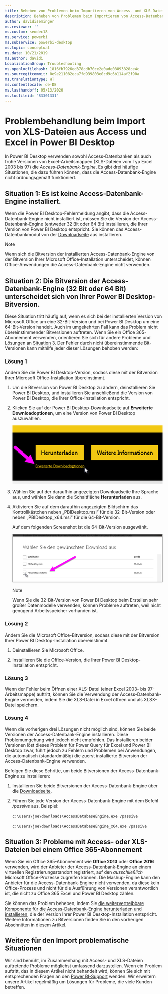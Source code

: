 ```yaml
---
title: Beheben von Problemen beim Importieren von Access- und XLS-Dateien in Power BI Desktop
description: Beheben von Problemen beim Importieren von Access-Datenbanken und XLS-Tabellen in Power BI Desktop und Power Query
author: davidiseminger
ms.reviewer: ''
ms.custom: seodec18
ms.service: powerbi
ms.subservice: powerbi-desktop
ms.topic: conceptual
ms.date: 10/21/2019
ms.author: davidi
LocalizationGroup: Troubleshooting
ms.openlocfilehash: 1816fb7926ed378cdb70ce2e0ade08893828ce4c
ms.sourcegitcommit: 0e9e211082eca7fd939803e0cd9c6b114af2f90a
ms.translationtype: HT
ms.contentlocale: de-DE
ms.lasthandoff: 05/13/2020
ms.locfileid: "83301331"
---
```

# <a name="troubleshoot-importing-access-and-excel-xls-files-in-power-bi-desktop"></a>Problembehandlung beim Import von XLS-Dateien aus Access und Excel in Power BI Desktop

In Power BI Desktop verwenden sowohl Access-Datenbanken als auch frühe Versionen von Excel-Arbeitsmappen (XLS-Dateien vom Typ Excel 2003 bis 97) die *Access-Datenbank-Engine*. Es gibt drei häufige Situationen, die dazu führen können, dass die Access-Datenbank-Engine nicht ordnungsgemäß funktioniert.

## <a name="situation-1-no-access-database-engine-is-installed"></a>Situation 1: Es ist keine Access-Datenbank-Engine installiert.

Wenn die Power BI Desktop-Fehlermeldung angibt, dass die Access-Datenbank-Engine nicht installiert ist, müssen Sie die Version der Access-Datenbank-Engine (entweder 32 Bit oder 64 Bit) installieren, die Ihrer Version von Power BI Desktop entspricht. Sie können das Access-Datenbankmodul von der [Downloadseite](https://www.microsoft.com/download/details.aspx?id=13255) aus installieren.

>[!NOTE]
>Wenn sich die Bitversion der installierten Access-Datenbank-Engine von der Bitversion Ihrer Microsoft Office-Installation unterscheidet, können Office-Anwendungen die Access-Datenbank-Engine nicht verwenden.

## <a name="situation-2-the-access-database-engine-bit-version-32-bit-or-64-bit-is-different-from-your-power-bi-desktop-bit-version"></a>Situation 2: Die Bitversion der Access-Datenbank-Engine (32 Bit oder 64 Bit) unterscheidet sich von Ihrer Power BI Desktop-Bitversion.

Diese Situation tritt häufig auf, wenn es sich bei der installierten Version von Microsoft Office um eine 32-Bit-Version und bei Power BI Desktop um eine 64-Bit-Version handelt. Auch im umgekehrten Fall kann das Problem nicht übereinstimmender Bitversionen auftreten. Wenn Sie ein Office 365-Abonnement verwenden, orientieren Sie sich für andere Probleme und Lösungen an [Situation 3](#situation-3-trouble-using-access-or-xls-files-with-an-office-365-subscription). Der Fehler durch nicht übereinstimmende Bit-Versionen kann mithilfe jeder dieser Lösungen behoben werden:

### <a name="solution-1"></a>Lösung 1

Ändern Sie die Power BI Desktop-Version, sodass diese mit der Bitversion Ihrer Microsoft Office-Installation übereinstimmt. 

1. Um die Bitversion von Power BI Desktop zu ändern, deinstallieren Sie Power BI Desktop, und installieren Sie anschließend die Version von Power BI Desktop, die Ihrer Office-Installation entspricht. 

1. Klicken Sie auf der Power BI Desktop-Downloadseite auf **Erweiterte Downloadoptionen**, um eine Version von Power BI Desktop auszuwählen.
   
   ![Erweiterte Downloadoptionen auf der Power BI Desktop-Downloadseite](media/desktop-access-database-errors/desktop-access-errors-1.png)
   
1. Wählen Sie auf der daraufhin angezeigten Downloadseite Ihre Sprache aus, und wählen Sie dann die Schaltfläche **Herunterladen** aus. 
 
1. Aktivieren Sie auf dem daraufhin angezeigten Bildschirm das Kontrollkästchen neben „PBIDesktop.msi“ für die 32-Bit-Version oder neben „PBIDesktop_x64.msi“ für die 64-Bit-Version. 

   Auf dem folgenden Screenshot ist die 64-Bit-Version ausgewählt.
   
   ![Auswählen des Power BI Desktop-Downloads](media/desktop-access-database-errors/desktop-access-errors-2.png)
   
   >[!NOTE]
   >Wenn Sie die 32-Bit-Version von Power BI Desktop beim Erstellen sehr großer Datenmodelle verwenden, können Probleme auftreten, weil nicht genügend Arbeitsspeicher vorhanden ist.

### <a name="solution-2"></a>Lösung 2

Ändern Sie die Microsoft Office-Bitversion, sodass diese mit der Bitversion Ihrer Power BI Desktop-Installation übereinstimmt.

1. Deinstallieren Sie Microsoft Office.

2. Installieren Sie die Office-Version, die Ihrer Power BI Desktop-Installation entspricht.

### <a name="solution-3"></a>Lösung 3

Wenn der Fehler beim Öffnen einer XLS-Datei (einer Excel 2003- bis 97-Arbeitsmappe) auftritt, können Sie die Verwendung der Access-Datenbank-Engine vermeiden, indem Sie die XLS-Datei in Excel öffnen und als XLSX-Datei speichern.

### <a name="solution-4"></a>Lösung 4

Wenn die vorherigen drei Lösungen nicht möglich sind, können Sie beide Versionen der Access-Datenbank-Engine installieren. Diese Problemumgehung wird jedoch nicht empfohlen. Das Installieren beider Versionen löst dieses Problem für Power Query für Excel und Power BI Desktop zwar, führt jedoch zu Fehlern und Problemen bei Anwendungen, die automatisch (standardmäßig) die zuerst installierte Bitversion der Access-Datenbank-Engine verwenden. 

Befolgen Sie diese Schritte, um beide Bitversionen der Access-Datenbank-Engine zu installieren:

1. Installieren Sie beide Bitversionen der Access-Datenbank-Engine über die [Downloadseite](https://www.microsoft.com/download/details.aspx?id=13255). 

1. Führen Sie jede Version der Access-Datenbank-Engine mit dem Befehl */passive* aus. Beispiel:
   
       c:\users\joe\downloads\AccessDatabaseEngine.exe /passive
   
       c:\users\joe\downloads\AccessDatabaseEngine_x64.exe /passive

## <a name="situation-3-trouble-using-access-or-xls-files-with-an-office-365-subscription"></a>Situation 3: Probleme mit Access- oder XLS-Dateien bei einem Office 365-Abonnement

Wenn Sie ein Office 365-Abonnement wie **Office 2013** oder **Office 2016** verwenden, wird der Anbieter der Access-Datenbank-Engine an einem virtuellen Registrierungsstandort registriert, auf den *ausschließlich* Microsoft Office-Prozesse zugreifen können. Die Mashup-Engine kann den Anbieter für die Access-Datenbank-Engine nicht verwenden, da diese kein Office-Prozess und nicht für die Ausführung von Versionen verantwortlich ist, die nicht zu Office 365 Excel und Power BI Desktop zählen.

Sie können das Problem beheben, indem Sie [die weitervertreibbare Komponente für die Access-Datenbank-Engine herunterladen und installieren](https://www.microsoft.com/download/details.aspx?id=13255), die der Version Ihrer Power BI Desktop-Installation entspricht. Weitere Informationen zu Bitversionen finden Sie in den vorherigen Abschnitten in diesem Artikel.

## <a name="other-situations-that-can-cause-import-issues"></a>Weitere für den Import problematische Situationen

Wir sind bemüht, im Zusammenhang mit Access- und XLS-Dateien auftretende Probleme möglichst umfassend darzustellen. Wenn ein Problem auftritt, das in diesem Artikel nicht behandelt wird, können Sie sich mit entsprechenden Fragen an den [Power BI-Support](https://powerbi.microsoft.com/support/) wenden. Wir erweitern unsere Artikel regelmäßig um Lösungen für Probleme, die viele Kunden betreffen.

